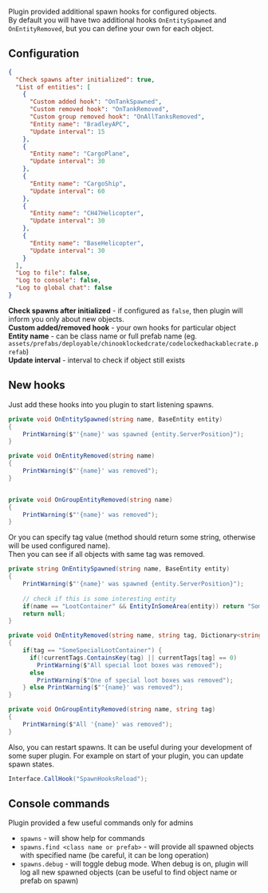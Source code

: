 Plugin provided additional spawn hooks for configured objects.  
By default you will have two additional hooks `OnEntitySpawned` and `OnEntityRemoved`, but you can define your own for each object.

## Configuration
```json
{
  "Check spawns after initialized": true,
  "List of entities": [
    {
      "Custom added hook": "OnTankSpawned",
      "Custom removed hook": "OnTankRemoved",
      "Custom group removed hook": "OnAllTanksRemoved",
      "Entity name": "BradleyAPC",
      "Update interval": 15
    },
    {
      "Entity name": "CargoPlane",
      "Update interval": 30
    },
    {
      "Entity name": "CargoShip",
      "Update interval": 60
    },
    {
      "Entity name": "CH47Helicopter",
      "Update interval": 30
    },
    {
      "Entity name": "BaseHelicopter",
      "Update interval": 30
    }
  ],
  "Log to file": false,
  "Log to console": false,
  "Log to global chat": false
}
```

**Check spawns after initialized** - if configured as `false`, then plugin will inform you only about new objects.  
**Custom added/removed hook** - your own hooks for particular object  
**Entity name** - can be class name or full prefab name (eg. `assets/prefabs/deployable/chinooklockedcrate/codelockedhackablecrate.prefab`)  
**Update interval** - interval to check if object still exists

## New hooks
Just add these hooks into you plugin to start listening spawns.
```c#
private void OnEntitySpawned(string name, BaseEntity entity)
{
    PrintWarning($"'{name}' was spawned {entity.ServerPosition}");
}

private void OnEntityRemoved(string name)
{
    PrintWarning($"'{name}' was removed");
}


private void OnGroupEntityRemoved(string name)
{
    PrintWarning($"'{name}' was removed");
}
```
Or you can specify tag value (method should return some string, otherwise will be used configured name).  
Then you can see if all objects with same tag was removed.
```c#
private string OnEntitySpawned(string name, BaseEntity entity)
{
    PrintWarning($"'{name}' was spawned {entity.ServerPosition}");
    
    // check if this is some interesting entity
    if(name == "LootContainer" && EntityInSomeArea(entity)) return "SomeSpecialLootContainer";
    return null;
}

private void OnEntityRemoved(string name, string tag, Dictionary<string, uint> currentTags)
{
    if(tag == "SomeSpecialLootContainer") {
      if(!currentTags.ContainsKey(tag) || currentTags[tag] == 0) 
        PrintWarning($"All special loot boxes was removed");
      else 
        PrintWarning($"One of special loot boxes was removed");
    } else PrintWarning($"'{name}' was removed");
}

private void OnGroupEntityRemoved(string name, string tag)
{
    PrintWarning($"All '{name}' was removed");
}
```
Also, you can restart spawns. It can be useful during your development of some super plugin. For example on start of your plugin, you can update spawn states.

```c#
Interface.CallHook("SpawnHooksReload");
```

## Console commands
Plugin provided a few useful commands only for admins
- `spawns` - will show help for commands
- `spawns.find <class name or prefab>` - will provide all spawned objects with specified name (be careful, it can be long operation)
- `spawns.debug` - will toggle debug mode. When debug is on, plugin will log all new spawned objects (can be useful to find object name or prefab on spawn)